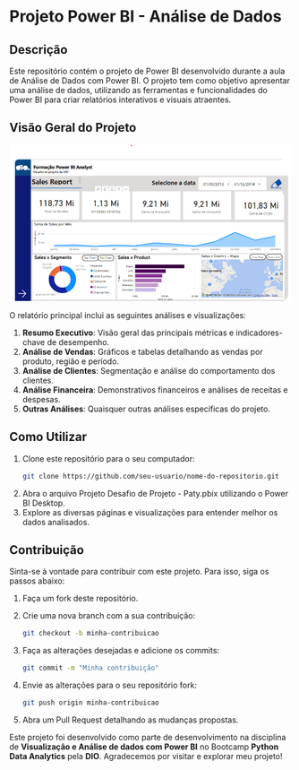 # Projeto Power BI - Análise de Dados

## Descrição

  Este repositório contém o projeto de Power BI desenvolvido durante a aula de Análise de Dados com Power BI. O projeto tem como objetivo apresentar uma análise de dados, utilizando as ferramentas e funcionalidades do Power BI para criar relatórios interativos e visuais atraentes.

## Visão Geral do Projeto

![Projeto Power BI](https://github.com/PatQuei/Desafio-Power-BI-DIO-2/blob/main/Pagina%201.png)

  O relatório principal inclui as seguintes análises e visualizações:

1. **Resumo Executivo**: Visão geral das principais métricas e indicadores-chave de desempenho.
2. **Análise de Vendas**: Gráficos e tabelas detalhando as vendas por produto, região e período.
3. **Análise de Clientes**: Segmentação e análise do comportamento dos clientes.
4. **Análise Financeira**: Demonstrativos financeiros e análises de receitas e despesas.
5. **Outras Análises**: Quaisquer outras análises específicas do projeto.

## Como Utilizar

1. Clone este repositório para o seu computador:
   ```bash
   git clone https://github.com/seu-usuario/nome-do-repositorio.git

2. Abra o arquivo Projeto Desafio de Projeto - Paty.pbix utilizando o Power BI Desktop.
3. Explore as diversas páginas e visualizações para entender melhor os dados analisados.
   
## Contribuição

  Sinta-se à vontade para contribuir com este projeto. Para isso, siga os passos abaixo:

1. Faça um fork deste repositório.

2. Crie uma nova branch com a sua contribuição:

   ```bash
   git checkout -b minha-contribuicao
   
3. Faça as alterações desejadas e adicione os commits:

    ```bash
   git commit -m "Minha contribuição"

4. Envie as alterações para o seu repositório fork:

    ```bash
   git push origin minha-contribuicao

5. Abra um Pull Request detalhando as mudanças propostas.


  Este projeto foi desenvolvido como parte de desenvolvimento na disciplina de **Visualização e Análise de dados com Power BI** no Bootcamp **Python Data Analytics** pela **DIO**. Agradecemos por visitar e explorar meu projeto!


